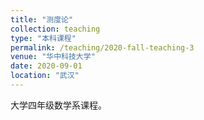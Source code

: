 ```yaml
---
title: "测度论"
collection: teaching
type: "本科课程"
permalink: /teaching/2020-fall-teaching-3
venue: "华中科技大学"
date: 2020-09-01
location: "武汉"
---
```


大学四年级数学系课程。

